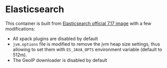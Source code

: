 # Elasticsearch

This container is built from [Elasticsearch official 7.17 image](https://www.elastic.co/guide/en/elasticsearch/reference/7.17/docker.html) with a few modifications:

- All xpack plugins are disabled by default
- `jvm.options` file is modified to remove the jvm heap size settings, thus allowing to set them with `ES_JAVA_OPTS` environment variable (default to 512m).
- The GeoIP downloader is disabled by default
